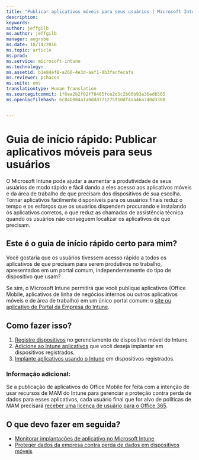 ```yaml
---
title: "Publicar aplicativos móveis para seus usuários | Microsoft Intune"
description: 
keywords: 
author: jeffgilb
ms.author: jeffgilb
manager: angrobe
ms.date: 10/14/2016
ms.topic: article
ms.prod: 
ms.service: microsoft-intune
ms.technology: 
ms.assetid: b1e84ef8-a260-4e3d-aaf1-8b3facfecafa
ms.reviewer: pchacon
ms.suite: ems
translationtype: Human Translation
ms.sourcegitcommit: 1f6ea2b2f02f78485fce2d5c2b60b93a36edb505
ms.openlocfilehash: 6c84b004a1a0ddd771275f10df4aa46a740d3308


---
```


# Guia de início rápido: Publicar aplicativos móveis para seus usuários
O Microsoft Intune pode ajudar a aumentar a produtividade de seus usuários de modo rápido e fácil dando a eles acesso aos aplicativos móveis e da área de trabalho de que precisam dos dispositivos de sua escolha. Tornar aplicativos facilmente disponíveis para os usuários finais reduz o tempo e os esforços que os usuários dispendem procurando e instalando os aplicativos corretos, o que reduz as chamadas de assistência técnica quando os usuários não conseguem localizar os aplicativos de que precisam.   

## Este é o guia de início rápido certo para mim?
Você gostaria que os usuários tivessem acesso rápido a todos os aplicativos de que precisam para serem produtivos no trabalho, apresentados em um portal comum, independentemente do tipo de dispositivo que usam?

Se sim, o Microsoft Intune permitirá que você publique aplicativos (Office Mobile, aplicativos de linha de negócios internos ou outros aplicativos móveis e de área de trabalho) em um único portal comum: o [site ou aplicativo de Portal da Empresa do Intune](/intune/enduser/company-portal-frequently-asked-questions).

## Como fazer isso?
1.  [Registre dispositivos](/intune/deploy-use/enroll-devices-in-microsoft-intune) no gerenciamento de dispositivo móvel do Intune.
2.  [Adicione ao Intune aplicativos](/intune/deploy-use/add-apps-for-mobile-devices-in-microsoft-intune) que você deseja implantar em dispositivos registrados.
3.  [Implante aplicativos usando o Intune](/intune/deploy-use/deploy-apps) em dispositivos registrados.

### Informação adicional:
Se a publicação de aplicativos do Office Mobile for feita com a intenção de usar recursos de MAM do Intune para gerenciar a proteção contra perda de dados para esses aplicativos, cada usuário final que for alvo de políticas de MAM precisará [receber uma licença de usuário para o Office 365](https://support.office.com/article/Assign-or-remove-licenses-for-Office-365-for-business-997596b5-4173-4627-b915-36abac6786dc).

## O que devo fazer em seguida?
- [Monitorar implantações de aplicativo no Microsoft Intune](/intune/deploy-use/monitor-apps-in-microsoft-intune)
- [Proteger dados da empresa contra perda de dados em dispositivos móveis](/intune/deploy-use/protect-app-data-using-mobile-app-management-policies-with-microsoft-intune)



<!--HONumber=Oct16_HO3-->


